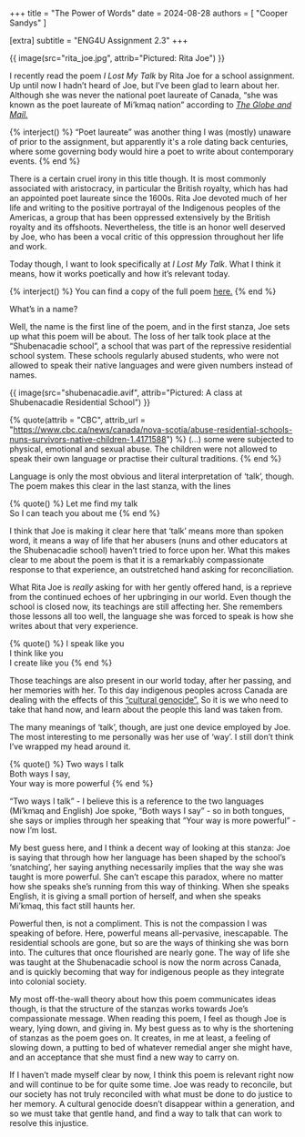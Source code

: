 +++
title = "The Power of Words"
date = 2024-08-28
authors = [ "Cooper Sandys" ]

[extra]
subtitle = "ENG4U Assignment 2.3"
+++

{{ image(src="rita_joe.jpg", attrib="Pictured: Rita Joe") }}

I recently read the poem <i>I Lost My Talk</i> by Rita Joe for a school assignment. Up until now I hadn’t heard of Joe, but I’ve been glad to learn about her. Although she was never the national poet laureate of Canada, “she was known as the poet laureate of Mi’kmaq nation” according to <a href="https://www.theglobeandmail.com/arts/mikmaq-poet-laureate-rita-joe-dead-at-75/article20394848/"><i>The Globe and Mail.</i></a>

{% interject() %}
“Poet laureate” was another thing I was (mostly) unaware of prior to the assignment, but apparently it's a role dating back centuries, where some governing body would hire a poet to write about contemporary events.
{% end %}

There is a certain cruel irony in this title though. It is most commonly associated with aristocracy, in particular the British royalty, which has had an appointed poet laureate since the 1600s. Rita Joe devoted much of her life and writing to the positive portrayal of the Indigenous peoples of the Americas, a group that has been oppressed extensively by the British royalty and its offshoots. Nevertheless, the title is an honor well deserved by Joe, who has been a vocal critic of this oppression throughout her life and work.  

Today though, I want to look specifically at <i>I Lost My Talk</i>. What I think it means, how it works poetically and how it’s relevant today.
 
{% interject() %}
You can find a copy of the full poem <a href="https://poetryinvoice.ca/read/poems/i-lost-my-talk">here.</a> 
{% end %}

What’s in a name?

Well, the name is the first line of the poem, and in the first stanza, Joe sets up what this poem will be about. The loss of her talk took place at the “Shubenacadie school”, a school that was part of the repressive residential school system. These schools regularly abused students, who were not allowed to speak their native languages and were given numbers instead of names.

{{ image(src="shubenacadie.avif", attrib="Pictured: A class at Shubenacadie Residential School") }}

{% quote(attrib = "CBC", attrib_url = "https://www.cbc.ca/news/canada/nova-scotia/abuse-residential-schools-nuns-survivors-native-children-1.4171588") %}
(...) some were subjected to physical, emotional and sexual abuse. The children were not allowed to speak their own language or practise their cultural traditions. 
{% end %}

Language is only the most obvious and literal interpretation of ‘talk’, though. The poem makes this clear in the last stanza, with the lines 

{% quote() %}
Let me find my talk<br/>
So I can teach you about me
{% end %}

I think that Joe is making it clear here that ‘talk’ means more than spoken word, it means a way of life that her abusers (nuns and other educators at the Shubenacadie school) haven’t tried to force upon her. What this makes clear to me about the poem is that it is a remarkably compassionate response to that experience, an outstretched hand asking for reconciliation. 

What Rita Joe is <i>really</i> asking for with her gently offered hand, is a reprieve from the continued echoes of her upbringing in our world. Even though the school is closed now, its teachings are still affecting her. She remembers those lessons all too well, the language she was forced to speak is how she writes about that very experience.

{% quote() %}
I speak like you<br/>
I think like you<br/>
I create like you
{% end %}

Those teachings are also present in our world today, after her passing, and her memories with her. To this day indigenous peoples across Canada are dealing with the effects of this <a href="https://www.cbc.ca/news/politics/residential-schools-findings-point-to-cultural-genocide-commission-chair-says-1.3093580">“cultural genocide”.</a> So it is we who need to take that hand now, and learn about the people this land was taken from.

The many meanings of ‘talk’, though, are just one device employed by Joe. The most interesting to me personally was her use of ‘way’. I still don’t think I’ve wrapped my head around it.

{% quote() %}
Two ways I talk<br/>
Both ways I say,<br/>
Your way is more powerful
{% end %}

“Two ways I talk” - I believe this is a reference to the two languages (Mi’kmaq and English) Joe spoke, “Both ways I say” - so in both tongues, she says or implies through her speaking that “Your way is more powerful” - now I’m lost.

My best guess here, and I think a decent way of looking at this stanza: Joe is saying that through how her language has been shaped by the school’s ‘snatching’, her saying anything necessarily implies that the way she was taught is more powerful. She can’t escape this paradox, where no matter how she speaks she’s running from this way of thinking. When she speaks English, it is giving a small portion of herself, and when she speaks Mi’kmaq, this fact still haunts her.

Powerful then, is not a compliment. This is not the compassion I was speaking of before. Here, powerful means all-pervasive, inescapable. The residential schools are gone, but so are the ways of thinking she was born into. The cultures that once flourished are nearly gone. The way of life she was taught at the Shubenacadie school is now the norm across Canada, and is quickly becoming that way for indigenous people as they integrate into colonial society.

My most off-the-wall theory about how this poem communicates ideas though, is that the structure of the stanzas works towards Joe’s compassionate message. When reading this poem, I feel as though Joe is weary, lying down, and giving in. My best guess as to why is the shortening of stanzas as the poem goes on. It creates, in me at least, a feeling of slowing down, a putting to bed of whatever remedial anger she might have, and an acceptance that she must find a new way to carry on.

If I haven’t made myself clear by now, I think this poem is relevant right now and will continue to be for quite some time. Joe was ready to reconcile, but our society has not truly reconciled with what must be done to do justice to her memory. A cultural genocide doesn’t disappear within a generation, and so we must take that gentle hand, and find a way to talk that can work to resolve this injustice.
